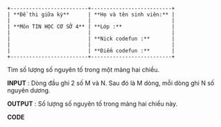 ```
+-------------------------+--------------------------+
| **Đề thi giữa kỳ**      | **Họ và tên sinh viên:** |
|                         |                          |
| **Môn TIN HỌC CƠ SỞ 4** | **Lớp :**                |
|                         |                          |
|                         | **Nick codefun :**       |
|                         |                          |
|                         | **Điểm codefun :**       |
+-------------------------+--------------------------+
```

Tìm số lượng số nguyên tố trong một mảng hai chiều.

**INPUT** : Dòng đầu ghi 2 số M và N. Sau đó là M dòng, mỗi dòng ghi N
số nguyên dương.

**OUTPUT** : Số lượng số nguyên tố trong mảng hai chiều này.

**CODE**
